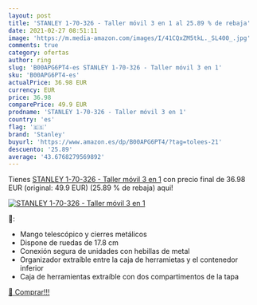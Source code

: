 ```yaml
---
layout: post
title: 'STANLEY 1-70-326 - Taller móvil 3 en 1 al 25.89 % de rebaja'
date: 2021-02-27 08:51:11
image: 'https://m.media-amazon.com/images/I/41CQxZM5tkL._SL400_.jpg'
comments: true
category: ofertas
author: ring
slug: 'B00APG6PT4-es STANLEY 1-70-326 - Taller móvil 3 en 1'
sku: 'B00APG6PT4-es'
actualPrice: 36.98 EUR
currency: EUR
price: 36.98
comparePrice: 49.9 EUR
prodname: 'STANLEY 1-70-326 - Taller móvil 3 en 1'
country: 'es'
flag: '🇪🇸'
brand: 'Stanley'
buyurl: 'https://www.amazon.es/dp/B00APG6PT4/?tag=tolees-21'
descuento: '25.89'
average: '43.6768279569892'
---
```


Tienes [STANLEY 1-70-326 - Taller móvil 3 en 1](https://www.amazon.es/dp/B00APG6PT4/?tag=tolees-21) con precio final de  36.98 EUR (original: 49.9 EUR) (25.89 %  de rebaja) aqui!

[![STANLEY 1-70-326 - Taller móvil 3 en 1](https://m.media-amazon.com/images/I/41CQxZM5tkL._SL400_.jpg)](https://www.amazon.es/dp/B00APG6PT4/?tag=tolees-21)

🔎:

- Mango telescópico y cierres metálicos
- Dispone de ruedas de 17.8 cm
- Conexión segura de unidades con hebillas de metal
- Organizador extraíble entre la caja de herramietas y el contenedor inferior
- Caja de herramientas extraíble con dos compartimentos de la tapa

[🛒 Comprar!!!](https://www.amazon.es/dp/B00APG6PT4/?tag=tolees-21)
